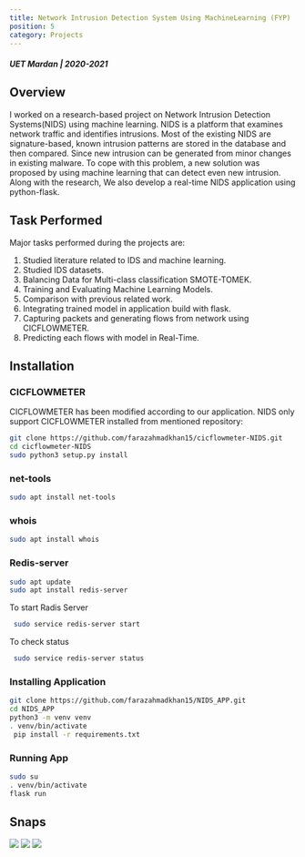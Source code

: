 ```yaml
---
title: Network Intrusion Detection System Using MachineLearning (FYP)
position: 5
category: Projects
---
```


##### UET Mardan | 2020-2021

<cta-button text="GitHub" link="https://github.com/farazahmadkhan15/NIDS_APP">
</cta-button>


## Overview

I worked on a research-based project on Network Intrusion Detection Systems(NIDS) using machine learning. NIDS is a platform that examines network traffic and identifies intrusions. Most of the existing NIDS are signature-based, known intrusion patterns are stored in the database and then compared. Since new intrusion can be generated from minor changes in existing malware. To cope with this problem, a new solution was proposed by using machine learning that can detect even new intrusion. Along with the research, We also develop a real-time NIDS application using python-flask.

## Task Performed

Major tasks performed during the projects are:

1. Studied literature related to IDS and machine learning.
2. Studied IDS datasets.
3. Balancing Data for Multi-class classification SMOTE-TOMEK.
4. Training and Evaluating Machine Learning Models.
5. Comparison with previous related work.
6. Integrating trained model in application build with flask.
7. Capturing packets and generating flows from network using CICFLOWMETER.
8. Predicting each flows with model in Real-Time.

## Installation

### CICFLOWMETER

CICFLOWMETER has been modified according to our application. NIDS only support
CICFLOWMETER installed from mentioned repository:

```sh
git clone https://github.com/farazahmadkhan15/cicflowmeter-NIDS.git
cd cicflowmeter-NIDS
sudo python3 setup.py install
```

### net-tools

```sh
sudo apt install net-tools
```

### whois

```sh
sudo apt install whois
```

### Redis-server

```sh
sudo apt update
sudo apt install redis-server
```

To start Radis Server

```sh
 sudo service redis-server start
```

To check status

```sh
 sudo service redis-server status
```

### Installing Application

```sh
git clone https://github.com/farazahmadkhan15/NIDS_APP.git
cd NIDS_APP
python3 -m venv venv
. venv/bin/activate
 pip install -r requirements.txt
```

### Running App

```sh
sudo su
. venv/bin/activate
flask run
```

## Snaps

<img src="nids/home.png" >
<img src="nids/index.png" >
<img src="nids/ip.png" >
